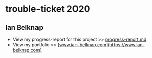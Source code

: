 # trouble-ticket 2020
## Ian Belknap
* View my progress-report for this project >> [progress-report.md](https://github.com/Ian84Be/trouble-ticket-2020/blob/master/progress-report.md)
* View my portfolio >> [www.ian-belknap.com](https://www.ian-belknap.com)
